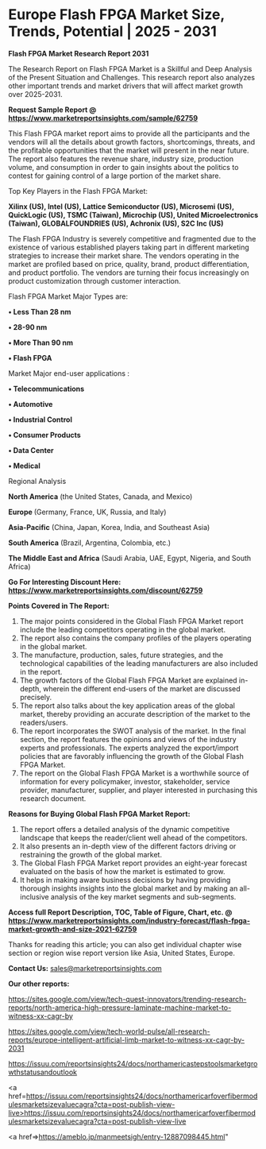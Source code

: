  # Europe Flash FPGA Market Size, Trends, Potential | 2025 - 2031

<strong>Flash FPGA Market Research Report 2031</strong>

The Research Report on Flash FPGA Market is a Skillful and Deep Analysis of the Present Situation and Challenges. This research report also analyzes other important trends and market drivers that will affect market growth over 2025-2031.

<strong>Request Sample Report @ <a href=https://www.marketreportsinsights.com/sample/62759>https://www.marketreportsinsights.com/sample/62759</a></strong>

This Flash FPGA market report aims to provide all the participants and the vendors will all the details about growth factors, shortcomings, threats, and the profitable opportunities that the market will present in the near future. The report also features the revenue share, industry size, production volume, and consumption in order to gain insights about the politics to contest for gaining control of a large portion of the market share.

Top Key Players in the Flash FPGA Market:

<strong>Xilinx (US), Intel (US), Lattice Semiconductor (US), Microsemi (US), QuickLogic (US), TSMC (Taiwan), Microchip (US), United Microelectronics (Taiwan), GLOBALFOUNDRIES (US), Achronix (US), S2C Inc (US)</strong>

The Flash FPGA Industry is severely competitive and fragmented due to the existence of various established players taking part in different marketing strategies to increase their market share. The vendors operating in the market are profiled based on price, quality, brand, product differentiation, and product portfolio. The vendors are turning their focus increasingly on product customization through customer interaction.

Flash FPGA Market Major Types are:

<strong>• Less Than 28 nm

• 28-90 nm

• More Than 90 nm

• Flash FPGA</strong>

Market Major end-user applications :

<strong>• Telecommunications

• Automotive

• Industrial Control

• Consumer Products

• Data Center

• Medical</strong>

Regional Analysis

</u><strong><b>North America</b></strong> (the United States, Canada, and Mexico)

<strong><b>Europe </b></strong>(Germany, France, UK, Russia, and Italy)

<strong><b>Asia-Pacific</b></strong> (China, Japan, Korea, India, and Southeast Asia)

<strong><b>South America</b></strong> (Brazil, Argentina, Colombia, etc.)

<strong><b>The Middle East and Africa</b></strong> (Saudi Arabia, UAE, Egypt, Nigeria, and South Africa)

<strong>Go For Interesting Discount Here: <a href=https://www.marketreportsinsights.com/discount/62759>https://www.marketreportsinsights.com/discount/62759</a></strong>

<strong>Points Covered in The Report:</strong>
<ol>
  <li>The major points considered in the Global Flash FPGA Market report include the leading competitors operating in the global market.</li>
  <li>The report also contains the company profiles of the players operating in the global market.</li>
  <li>The manufacture, production, sales, future strategies, and the technological capabilities of the leading manufacturers are also included in the report.</li>
  <li>The growth factors of the Global Flash FPGA Market are explained in-depth, wherein the different end-users of the market are discussed precisely.</li>
  <li>The report also talks about the key application areas of the global market, thereby providing an accurate description of the market to the readers/users.</li>
  <li>The report incorporates the SWOT analysis of the market. In the final section, the report features the opinions and views of the industry experts and professionals. The experts analyzed the export/import policies that are favorably influencing the growth of the Global Flash FPGA Market.</li>
  <li>The report on the Global Flash FPGA Market is a worthwhile source of information for every policymaker, investor, stakeholder, service provider, manufacturer, supplier, and player interested in purchasing this research document.</li>
</ol>
<strong>Reasons for Buying Global Flash FPGA Market Report:</strong>

<ol>
  <li>The report offers a detailed analysis of the dynamic competitive landscape that keeps the reader/client well ahead of the competitors.</li>
  <li>It also presents an in-depth view of the different factors driving or restraining the growth of the global market.</li>
  <li>The Global Flash FPGA Market report provides an eight-year forecast evaluated on the basis of how the market is estimated to grow.</li>
  <li>It helps in making aware business decisions by having providing thorough insights insights into the global market and by making an all-inclusive analysis of the key market segments and sub-segments.</li>
</ol>
<strong>Access full Report Description, TOC, Table of Figure, Chart, etc. @ <a href=https://www.marketreportsinsights.com/industry-forecast/flash-fpga-market-growth-and-size-2021-62759>https://www.marketreportsinsights.com/industry-forecast/flash-fpga-market-growth-and-size-2021-62759</a></strong>


Thanks for reading this article; you can also get individual chapter wise section or region wise report version like Asia, United States, Europe.

<strong>Contact Us:</strong>
sales@marketreportsinsights.com

<strong>Our other reports:</strong>

<a href=https://sites.google.com/view/tech-quest-innovators/trending-research-reports/north-america-high-pressure-laminate-machine-market-to-witness-xx-cagr-by>https://sites.google.com/view/tech-quest-innovators/trending-research-reports/north-america-high-pressure-laminate-machine-market-to-witness-xx-cagr-by</a>

<a href=https://sites.google.com/view/tech-world-pulse/all-research-reports/europe-intelligent-artificial-limb-market-to-witness-xx-cagr-by-2031>https://sites.google.com/view/tech-world-pulse/all-research-reports/europe-intelligent-artificial-limb-market-to-witness-xx-cagr-by-2031</a>

<a href=https://issuu.com/reportsinsights24/docs/northamericastepstoolsmarketgrowthstatusandoutlook>https://issuu.com/reportsinsights24/docs/northamericastepstoolsmarketgrowthstatusandoutlook</a>

<a href=https://issuu.com/reportsinsights24/docs/northamericarfoverfibermodulesmarketsizevaluecagra?cta=post-publish-view-live>https://issuu.com/reportsinsights24/docs/northamericarfoverfibermodulesmarketsizevaluecagra?cta=post-publish-view-live</a>

<a href=>https://ameblo.jp/manmeetsigh/entry-12887098445.html</a>"
